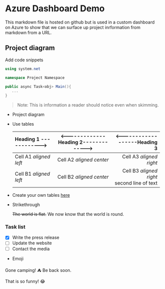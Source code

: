 # Azure Dashboard Demo

This markdown file is hosted on github but is used in a custom dashboard on Azure to show that we can surface up project inrformation from markdown from a URL.

## Project diagram

Add code snippets

```csharp
using system.net

namespace Project Namespace

public async Task<obj> Main(){
   ...
}
```

> Note: This is information a reader should notice even when skimming.

- Project diagram

- Use tables

    | Heading 1 ------------> | <-------------Heading 2-------------> | <------------------Heading 3 |  
    |:--------------------------|:---------------------------:|----------------------------:|  
    | Cell A1 *aligned left* | Cell A2 *aligned center*| Cell A3 *aligned right*|  
    | Cell B1 *aligned left* | Cell B2 *aligned center*| Cell B3 *aligned right*<br/>second line of text |

- Create your own tables [here](https://www.tablesgenerator.com/markdown_tables)

- Strikethrough

    ~~The world is flat.~~ We now know that the world is round.

### Task list

- [x] Write the press release
- [ ] Update the website
- [ ] Contact the media

- Emoji

Gone camping! :tent: Be back soon.

That is so funny! :joy:
